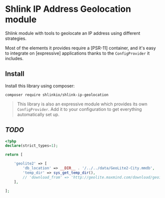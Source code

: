 # Shlink IP Address Geolocation module

Shlink module with tools to geolocate an IP address using different strategies.

Most of the elements it provides require a [PSR-11] container, and it's easy to integrate on [expressive] applications thanks to the `ConfigProvider` it includes.

## Install

Install this library using composer:

    composer require shlinkio/shlink-ip-geolocation

> This library is also an expressive module which provides its own `ConfigProvider`. Add it to your configuration to get everything automatically set up.

## *TODO*

```php
<?php
declare(strict_types=1);

return [

    'geolite2' => [
        'db_location' => __DIR__ . '/../../data/GeoLite2-City.mmdb',
        'temp_dir' => sys_get_temp_dir(),
        // 'download_from' => 'http://geolite.maxmind.com/download/geoip/database/GeoLite2-City.tar.gz',
    ],

];
```
